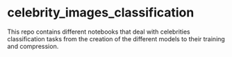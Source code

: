 # celebrity_images_classification
This repo contains different notebooks that deal with celebrities classification tasks from the creation of the different models to their training and compression.
